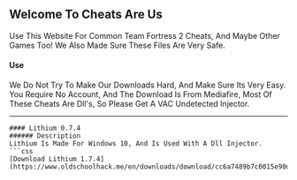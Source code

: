 ## Welcome To Cheats Are Us

Use This Website For Common Team Fortress 2 Cheats, And Maybe Other Games Too!
We Also Made Sure These Files Are Very Safe.

#### Use

We Do Not Try To Make Our Downloads Hard, And Make Sure Its Very Easy.
You Require No Account, And The Download Is From Mediafire, Most Of These Cheats Are Dll's, So Please Get A VAC Undetected Injector.
____
```
#### Lithium 0.7.4
###### Description
Lithium Is Made For Windows 10, And Is Used With A Dll Injector.
```css
[Download Lithium 1.7.4](https://www.oldschoolhack.me/en/downloads/download/cc6a7489b7c0015e90dd294796cfcc1c)
```
